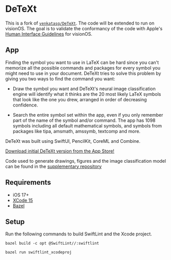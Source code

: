 # DeTeXt

This is a fork of [`venkatasg/DeTeXt`](https://github.com/venkatasg/DeTeXt). The code will be extended to run on visionOS. The goal is to validate the conformancy of the code with Apple's [Human Interface Guidelines](https://developer.apple.com/design/human-interface-guidelines/) for visionOS.


## App

Finding the symbol you want to use in LaTeX can be hard since you can't memorize all the possible commands and packages for every symbol you might need to use in your document. DeTeXt tries to solve this problem by giving you two ways to
find the command you want:

- Draw the symbol you want and DeTeXt's neural image classification engine will identify what it thinks are the 20 most likely LaTeX symbols that look like the one you drew, arranged in order of decreasing confidence.

- Search the entire symbol set within the app, even if you only remember part of the name of the symbol and/or command. The app has 1098 symbols including all default mathematical symbols, and symbols from packages like tipa, amsmath, amssymb, textcomp and more.

DeTeXt was built using SwiftUI, PencilKit, CoreML and Combine.

[Download initial DeTeXt version from the App Store!](https://apps.apple.com/us/app/id1531906207)

Code used to generate drawings, figures and the image classification model can be found in the [supplementary repository](https://github.com/venkatasg/DeTeXt-Supplementary)


## Requirements

- iOS 17+
- [XCode 15](https://developer.apple.com/xcode/)
- [Bazel](https://bazel.build/)


## Setup

Run the following commands to build SwiftLint and the Xcode project.

```shell
bazel build -c opt @SwiftLint//:swiftlint

bazel run swiftlint_xcodeproj
```
